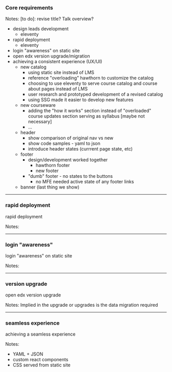 ### Core requirements

Notes:
[to do]: revise title? Talk overview?

- design leads development
  - eleventy
- rapid deployment
  - eleventy
- login "awareness" on static site
- open edx version upgrade/migration
- achieving a consistent experience (UX/UI)
  - new catalog
    - using static site instead of LMS
    - reference "overloading" hawthorn to customize the catalog
    - choosing to use eleventy to serve course catalog and course about pages instead of LMS
    - user research and prototyped development of a revised catalog
    - using SSG made it easier to develop new features
  - new courseware
    - adding the "how it works" section instead of "overloaded" course updates section serving as syllabus [maybe not necessary]
    - ...
  - header
    - show comparison of original nav vs new
    - show code samples - yaml to json
    - introduce header states (currrent page state, etc)
  - footer
    - design/development worked together
      - hawthorn footer
      - new footer
    - "dumb" footer - no states to the buttons
      - no MFE needed active state of any footer links
  - banner (last thing we show)

------

### rapid deployment <!-- .element: class="hide" -->

rapid deployment

Notes:

------

### login "awareness" <!-- .element: class="hide" -->

login "awareness" on static site

Notes:

------

### version upgrade <!-- .element: class="hide" -->

open edx version upgrade

Notes:
Implied in the upgrade or upgrades is the data migration required

------

### seamless experience <!-- .element: class="hide" -->

achieving a seamless experience

Notes:
- YAML + JSON
- custom react components
- CSS served from static site
